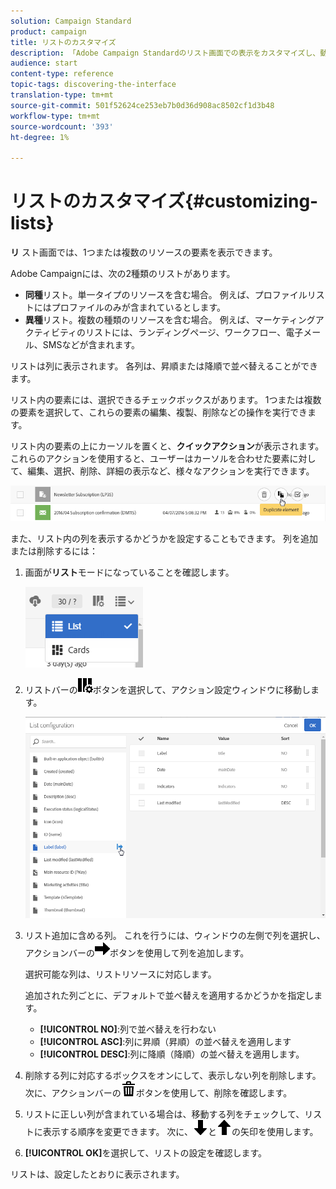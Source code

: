 ```yaml
---
solution: Campaign Standard
product: campaign
title: リストのカスタマイズ
description: 「Adobe Campaign Standardのリスト画面での表示をカスタマイズし、動作をカスタマイズする方法：要素の並べ替え、フィルタリング、削除または複製を行う方法について説明します。 リスト画面には、1つまたは複数の特定のリソースの要素が表示されます。」
audience: start
content-type: reference
topic-tags: discovering-the-interface
translation-type: tm+mt
source-git-commit: 501f52624ce253eb7b0d36d908ac8502cf1d3b48
workflow-type: tm+mt
source-wordcount: '393'
ht-degree: 1%

---
```



# リストのカスタマイズ{#customizing-lists}

**リ** スト画面では、1つまたは複数のリソースの要素を表示できます。

Adobe Campaignには、次の2種類のリストがあります。

* **同種**&#x200B;リスト。単一タイプのリソースを含む場合。 例えば、プロファイルリストにはプロファイルのみが含まれているとします。
* **異種**&#x200B;リスト。複数の種類のリソースを含む場合。 例えば、マーケティングアクティビティのリストには、ランディングページ、ワークフロー、電子メール、SMSなどが含まれます。

リストは列に表示されます。 各列は、昇順または降順で並べ替えることができます。

リスト内の要素には、選択できるチェックボックスがあります。 1つまたは複数の要素を選択して、これらの要素の編集、複製、削除などの操作を実行できます。

リスト内の要素の上にカーソルを置くと、**クイックアクション**&#x200B;が表示されます。 これらのアクションを使用すると、ユーザーはカーソルを合わせた要素に対して、編集、選択、削除、詳細の表示など、様々なアクションを実行できます。

![](assets/overview_list_quickactions.png)

また、リスト内の列を表示するかどうかを設定することもできます。 列を追加または削除するには：

1. 画面が&#x200B;**リスト**&#x200B;モードになっていることを確認します。

   ![](assets/export_list_mode_switch.png)

1. リストバーの![](assets/columnsettings.png)ボタンを選択して、アクション設定ウィンドウに移動します。

   ![](assets/list_configuration1.png)

1. リスト追加に含める列。 これを行うには、ウィンドウの左側で列を選択し、アクションバーの![](assets/arrowright.png)ボタンを使用して列を追加します。

   選択可能な列は、リストリソースに対応します。

   追加された列ごとに、デフォルトで並べ替えを適用するかどうかを指定します。

   * **[!UICONTROL NO]**:列で並べ替えを行わない
   * **[!UICONTROL ASC]**:列に昇順（昇順）の並べ替えを適用します
   * **[!UICONTROL DESC]**:列に降順（降順）の並べ替えを適用します。

1. 削除する列に対応するボックスをオンにして、表示しない列を削除します。 次に、アクションバーの![](assets/delete.png)ボタンを使用して、削除を確認します。
1. リストに正しい列が含まれている場合は、移動する列をチェックして、リストに表示する順序を変更できます。 次に、![](assets/arrowdown.png)と![](assets/arrowup.png)の矢印を使用します。
1. **[!UICONTROL OK]**&#x200B;を選択して、リストの設定を確認します。

リストは、設定したとおりに表示されます。
